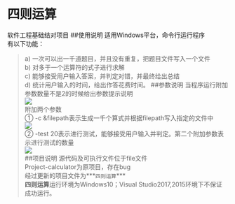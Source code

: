 # 四则运算
软件工程基础结对项目
##使用说明
适用Windows平台，命令行运行程序  
有以下功能：  
>a) 一次可以出一千道题目，并且没有重复，把题目文件写入一个文件  
>b) 对多于一个运算符的式子进行求解  
>c) 能够接受用户输入答案，并判定对错，并最终给出总结  
>d) 统计用户输入的时间，给出作答花费时间。
##参数说明
>当程序运行附加参数数量不是2的时候给出参数提示说明  
>![](https://i.imgur.com/WttocG9.png)  
>附加两个参数  
>① -c &filepath表示生成一千个算式并根据filepath写入指定的文件中  
>![](https://i.imgur.com/lIUZ3BI.png)  
>② -test 20表示进行测试，能够接受用户输入并判定。第二个附加参数表示进行测试的数量  
>![](https://i.imgur.com/rW7V5t0.png)  
##项目说明
>源代码及可执行文件位于file文件  
>Project-calculator为原项目，存在bug  
>经过更新的项目文件为***<code>四则运算</code>***  
>**四则运算**运行环境为Windows10；Visual Studio2017,2015环境下不保证成功运行。